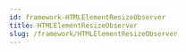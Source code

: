 ```yaml
---
id: framework-HTMLElementResizeObserver
title: HTMLElementResizeObserver
slug: /framework/HTMLElementResizeObserver
---
```

